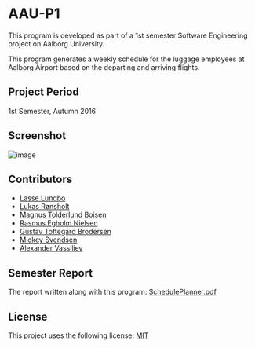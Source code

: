 # AAU-P1
This program is developed as part of a 1st semester Software Engineering project on Aalborg University.

This program generates a weekly schedule for the luggage employees at Aalborg Airport based on the departing and arriving flights.

## Project Period

1st Semester, Autumn 2016

## Screenshot
![image](https://user-images.githubusercontent.com/16747705/93989578-5ca73e80-fd8a-11ea-851b-60eb43efe8d1.png)

## Contributors
 - [Lasse Lundbo](https://github.com/llundbo)
 - [Lukas Rønsholt](https://github.com/LukasRH)
 - [Magnus Tolderlund Boisen](https://github.com/boisenme)
 - [Rasmus Egholm Nielsen](https://github.com/ralled96)
 - [Gustav Toftegård Brodersen](https://github.com/Gussetb)
 - [Mickey Svendsen](https://github.com/mickeysvendsen96)
 - [Alexander Vassiliev](https://github.com/greenhawky)

## Semester Report
The report written along with this program: [SchedulePlanner.pdf](https://github.com/AAU-projects/P1-schedule-planner/files/5266736/Rapport_1.pdf)

## License
This project uses the following license: [MIT](./LICENSE)
